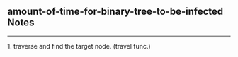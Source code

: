 <h2>amount-of-time-for-binary-tree-to-be-infected Notes</h2><hr>1. traverse and find the target node. (travel func.) 


